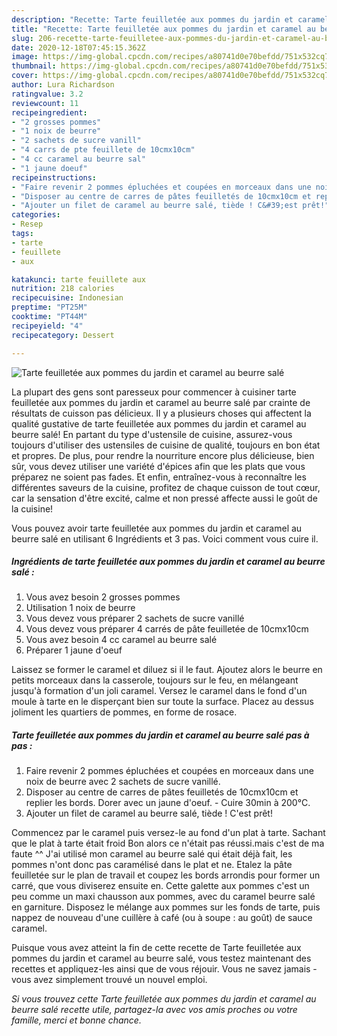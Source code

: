 ```yaml
---
description: "Recette: Tarte feuilletée aux pommes du jardin et caramel au beurre salé"
title: "Recette: Tarte feuilletée aux pommes du jardin et caramel au beurre salé"
slug: 206-recette-tarte-feuilletee-aux-pommes-du-jardin-et-caramel-au-beurre-sale
date: 2020-12-18T07:45:15.362Z
image: https://img-global.cpcdn.com/recipes/a80741d0e70befdd/751x532cq70/tarte-feuilletee-aux-pommes-du-jardin-et-caramel-au-beurre-sale-photo-principale-de-la-recette.jpg
thumbnail: https://img-global.cpcdn.com/recipes/a80741d0e70befdd/751x532cq70/tarte-feuilletee-aux-pommes-du-jardin-et-caramel-au-beurre-sale-photo-principale-de-la-recette.jpg
cover: https://img-global.cpcdn.com/recipes/a80741d0e70befdd/751x532cq70/tarte-feuilletee-aux-pommes-du-jardin-et-caramel-au-beurre-sale-photo-principale-de-la-recette.jpg
author: Lura Richardson
ratingvalue: 3.2
reviewcount: 11
recipeingredient:
- "2 grosses pommes"
- "1 noix de beurre"
- "2 sachets de sucre vanill"
- "4 carrs de pte feuillete de 10cmx10cm"
- "4 cc caramel au beurre sal"
- "1 jaune doeuf"
recipeinstructions:
- "Faire revenir 2 pommes épluchées et coupées en morceaux dans une noix de beurre avec 2 sachets de sucre vanillé."
- "Disposer au centre de carres de pâtes feuilletés de 10cmx10cm et replier les bords. Dorer avec un jaune d&#39;oeuf. Cuire 30min à 200°C."
- "Ajouter un filet de caramel au beurre salé, tiède ! C&#39;est prêt!"
categories:
- Resep
tags:
- tarte
- feuillete
- aux

katakunci: tarte feuillete aux 
nutrition: 218 calories
recipecuisine: Indonesian
preptime: "PT25M"
cooktime: "PT44M"
recipeyield: "4"
recipecategory: Dessert

---
```



![Tarte feuilletée aux pommes du jardin et caramel au beurre salé](https://img-global.cpcdn.com/recipes/a80741d0e70befdd/751x532cq70/tarte-feuilletee-aux-pommes-du-jardin-et-caramel-au-beurre-sale-photo-principale-de-la-recette.jpg)

La plupart des gens sont paresseux pour commencer à cuisiner tarte feuilletée aux pommes du jardin et caramel au beurre salé par crainte de résultats de cuisson pas délicieux. Il y a plusieurs choses qui affectent la qualité gustative de tarte feuilletée aux pommes du jardin et caramel au beurre salé! En partant du type d'ustensile de cuisine, assurez-vous toujours d'utiliser des ustensiles de cuisine de qualité, toujours en bon état et propres. De plus, pour rendre la nourriture encore plus délicieuse, bien sûr, vous devez utiliser une variété d'épices afin que les plats que vous préparez ne soient pas fades. Et enfin, entraînez-vous à reconnaître les différentes saveurs de la cuisine, profitez de chaque cuisson de tout cœur, car la sensation d'être excité, calme et non pressé affecte aussi le goût de la cuisine!

<!--inarticleads1-->

Vous pouvez avoir tarte feuilletée aux pommes du jardin et caramel au beurre salé en utilisant 6 Ingrédients et 3 pas. Voici comment vous cuire il.

##### Ingrédients de tarte feuilletée aux pommes du jardin et caramel au beurre salé :

1. Vous avez besoin 2 grosses pommes
1. Utilisation 1 noix de beurre
1. Vous devez vous préparer 2 sachets de sucre vanillé
1. Vous devez vous préparer 4 carrés de pâte feuilletée de 10cmx10cm
1. Vous avez besoin 4 cc caramel au beurre salé
1. Préparer 1 jaune d&#39;oeuf


Laissez se former le caramel et diluez si il le faut. Ajoutez alors le beurre en petits morceaux dans la casserole, toujours sur le feu, en mélangeant jusqu&#39;à formation d&#39;un joli caramel. Versez le caramel dans le fond d&#39;un moule à tarte en le disperçant bien sur toute la surface. Placez au dessus joliment les quartiers de pommes, en forme de rosace. 

<!--inarticleads2-->

##### Tarte feuilletée aux pommes du jardin et caramel au beurre salé pas à pas :

1. Faire revenir 2 pommes épluchées et coupées en morceaux dans une noix de beurre avec 2 sachets de sucre vanillé.
1. Disposer au centre de carres de pâtes feuilletés de 10cmx10cm et replier les bords. Dorer avec un jaune d&#39;oeuf. - Cuire 30min à 200°C.
1. Ajouter un filet de caramel au beurre salé, tiède ! C&#39;est prêt!


Commencez par le caramel puis versez-le au fond d&#39;un plat à tarte. Sachant que le plat à tarte était froid Bon alors ce n&#39;était pas réussi.mais c&#39;est de ma faute ^^ J&#39;ai utilisé mon caramel au beurre salé qui était déjà fait, les pommes n&#39;ont donc pas caramélisé dans le plat et ne. Etalez la pâte feuilletée sur le plan de travail et coupez les bords arrondis pour former un carré, que vous diviserez ensuite en. Cette galette aux pommes c&#39;est un peu comme un maxi chausson aux pommes, avec du caramel beurre salé en garniture. Disposez le mélange aux pommes sur les fonds de tarte, puis nappez de nouveau d&#39;une cuillère à café (ou à soupe : au goût) de sauce caramel. 

<!--inarticleads1-->

<p>
Puisque vous avez atteint la fin de cette recette de Tarte feuilletée aux pommes du jardin et caramel au beurre salé, vous testez maintenant des recettes et appliquez-les ainsi que de vous réjouir. Vous ne savez jamais - vous avez simplement trouvé un nouvel emploi.
</p>

<p>
<i>Si vous trouvez cette Tarte feuilletée aux pommes du jardin et caramel au beurre salé recette utile, partagez-la avec vos amis proches ou votre famille, merci et bonne chance.</i>
</p>
